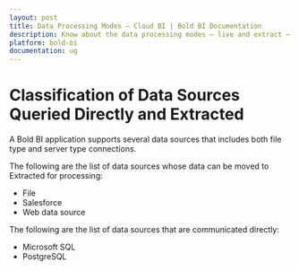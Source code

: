 ```yaml
---
layout: post
title: Data Processing Modes – Cloud BI | Bold BI Documentation
description: Know about the data processing modes – live and extract – supported by different data connectors in Bold BI Cloud.	
platform: bold-bi
documentation: ug
---
```


# Classification of Data Sources Queried Directly and Extracted

A Bold BI application supports several data sources that includes both file type and server type connections. 

The following are the list of data sources whose data can be moved to Extracted for processing:

* File
* Salesforce
* Web data source

The following are the list of data sources that are communicated directly:

* Microsoft SQL
* PostgreSQL
